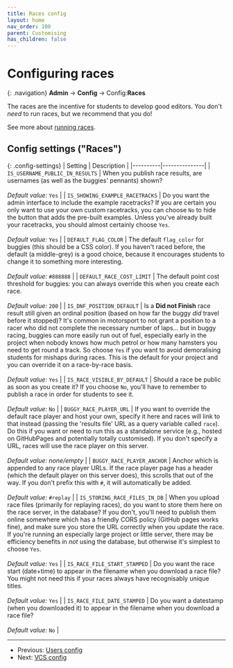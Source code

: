 ```yaml
---
title: Races config
layout: home
nav_order: 100
parent: Customising
has_children: false
---
```



# Configuring races

{: .navigation}
**Admin** → **Config** → Config:**Races**

The races are the incentive for students to develop good editors. You don't
_need_ to run races, but we recommend that you do!
 
See more about [running races](../races/).



















## Config settings ("Races")

{: .config-settings}
| Setting  | Description   |
|----------|---------------|
| `IS_USERNAME_PUBLIC_IN_RESULTS` | When you publish race results, are usernames (as well as the buggies&#39; pennants) shown?  <br/><br/> _Default value:_ `Yes` |
| `IS_SHOWING_EXAMPLE_RACETRACKS` | Do you want the admin interface to include the example racetracks? If you are certain you only want to use your own custom racetracks, you can choose `No` to hide the button that adds the pre-built examples. Unless you&#39;ve already built your racetracks, you should almost certainly choose `Yes`.  <br/><br/> _Default value:_ `Yes` |
| `DEFAULT_FLAG_COLOR` | The default `flag_color` for buggies (this should be a CSS color). If you haven&#39;t raced before, the default (a middle-grey) is a good choice, because it encourages students to change it to something more interesting.  <br/><br/> _Default value:_ `#888888` |
| `DEFAULT_RACE_COST_LIMIT` | The default point cost threshold for buggies: you can always override this when you create each race.  <br/><br/> _Default value:_ `200` |
| `IS_DNF_POSITION_DEFAULT` | Is a **Did not Finish** race result still given an ordinal position (based on how far the buggy _did_ travel before it stopped)? It&#39;s common in motorsport to not grant a position to a racer who did not complete the necessary number of laps... but in buggy racing, buggies can more easily run out of fuel, especially early in the project when nobody knows how much petrol or how many hamsters you need to get round a track. So choose `Yes` if you want to avoid demoralising students for mishaps during races. This is the default for your project and you can override it on a race-by-race basis.  <br/><br/> _Default value:_ `Yes` |
| `IS_RACE_VISIBLE_BY_DEFAULT` | Should a race be public as soon as you create it? If you choose `No`, you&#39;ll have to remember to publish a race in order for students to see it.  <br/><br/> _Default value:_ `No` |
| `BUGGY_RACE_PLAYER_URL` | If you want to override the default race player and host your own, specify it here and races will link to that instead (passing the &#39;results file&#39; URL as a query variable called `race`). Do this if you want or need to run this as a standalone service (e.g., hosted on GitHubPages and potentially totally customised). If you don&#39;t specify a URL, races will use the race player on this server.  <br/><br/> _Default value:_ _none/empty_ |
| `BUGGY_RACE_PLAYER_ANCHOR` | Anchor which is appended to any race player URLs. If the race player page has a header (which the default player on this server does), this scrolls that out of the way. If you don&#39;t prefix this with `#`, it will automatically be added.  <br/><br/> _Default value:_ `#replay` |
| `IS_STORING_RACE_FILES_IN_DB` | When you upload race files (primarily for replaying races), do you want to store them here on the race server, in the database? If you don&#39;t, you&#39;ll need to publish them online somewhere which has a friendly CORS policy (GitHub pages works fine), and make sure you store the URL correctly when you update the race. If you&#39;re running an especially large project or little server, there may be efficiency benefits in _not_ using the database, but otherwise it&#39;s simplest to choose `Yes`.   <br/><br/> _Default value:_ `Yes` |
| `IS_RACE_FILE_START_STAMPED` | Do you want the race start (date+time) to appear in the filename when you download a race file? You might not need this if your races always have recognisably unique titles.  <br/><br/> _Default value:_ `Yes` |
| `IS_RACE_FILE_DATE_STAMPED` | Do you want a datestamp (when you downloaded it) to appear in the filename when you download a race file?  <br/><br/> _Default value:_ `No` |

  
 ---
 * Previous: [Users config](users)
 * Next: [VCS config](vcs)
